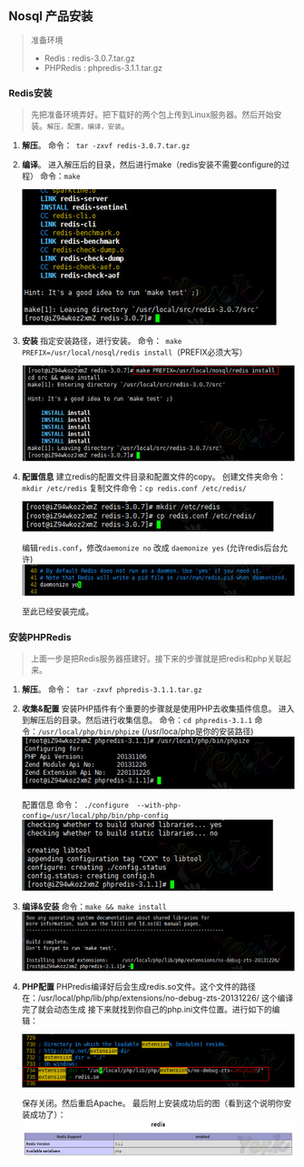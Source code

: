 
## Nosql 产品安装
> 准备环境
> - Redis : redis-3.0.7.tar.gz
> - PHPRedis : phpredis-3.1.1.tar.gz

### Redis安装
> 先把准备环境弄好。把下载好的两个包上传到Linux服务器。然后开始安装。`解压，配置，编译，安装`。

1. **解压**。
	命令：` tar -zxvf redis-3.0.7.tar.gz`

2. **编译**。
	进入解压后的目录，然后进行make（redis安装不需要configure的过程）
	命令：`make`

	![images/redis_make.jpg](images/redis_make.jpg)

3. **安装**
	指定安装路径，进行安装。
	命令：` make PREFIX=/usr/local/nosql/redis install`（PREFIX必须大写）

	![images/redis_install.jpg](images/redis_install.jpg)

4. **配置信息**
	建立redis的配置文件目录和配置文件的copy。
	创建文件夹命令：`mkdir /etc/redis`
	复制文件命令：`cp redis.conf /etc/redis/`
	
	![images/redis_edit_conf.jpg](images/redis_edit_conf.jpg)
	
	编辑`redis.conf`，修改`daemonize no` 改成 `daemonize yes` (允许redis后台允许)
	![images/redis_run_back.jpg](images/redis_run_back.jpg)

	至此已经安装完成。

### 安装PHPRedis 
> 上面一步是把Redis服务器搭建好。接下来的步骤就是把redis和php关联起来。

1. **解压**。
	命令：` tar -zxvf phpredis-3.1.1.tar.gz`
	
2. **收集&配置**
	安装PHP插件有个重要的步骤就是使用PHP去收集插件信息。
	进入到解压后的目录。然后进行收集信息。
	命令：`cd phpredis-3.1.1`
	命令：`/usr/local/php/bin/phpize` (/usr/loca/php是你的安装路径)
	![images/phpredis_phpize.jpg](images/phpredis_phpize.jpg)

	配置信息
	命令：` ./configure  --with-php-config=/usr/local/php/bin/php-config`	
	![images/phpredis_config.jpg](images/phpredis_config.jpg)

3. **编译&安装**
	命令：`make && make install`
	![images/phpredis_make_install.jpg](images/phpredis_make_install.jpg)
	
4. **PHP配置**
	PHPredis编译好后会生成redis.so文件。这个文件的路径在：/usr/local/php/lib/php/extensions/no-debug-zts-20131226/ 这个编译完了就会动态生成
	接下来就找到你自己的php.ini文件位置。进行如下的编辑：

	![images/phpredis_phpini_config.jpg](images/phpredis_phpini_config.jpg)

	保存关闭。然后重启Apache。
	最后附上安装成功后的图（看到这个说明你安装成功了）：
	![images/phpredis.jpg](images/phpredis.jpg)
